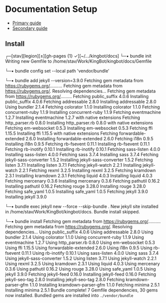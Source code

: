 # Documentation Setup

- [Primary guide](https://jekyllrb.com/tutorials/using-jekyll-with-bundler)
- [Secondary guide](https://docs.github.com/en/pages/setting-up-a-github-pages-site-with-jekyll/creating-a-github-pages-site-with-jekyll#creating-your-site)

## Install

┌─[stav][legion][±][gh-pages {1} ✓][~/.../kingbot/docs]
└─▪ bundle init
Writing new Gemfile to /home/stav/Work/KingBot/kingbot/docs/Gemfile

└─▪ bundle config set --local path 'vendor/bundle'

└─▪ bundle add jekyll --version=3.9.0
Fetching gem metadata from https://rubygems.org/..........
Fetching gem metadata from https://rubygems.org/.
Resolving dependencies...
Fetching gem metadata from https://rubygems.org/.........
Fetching public_suffix 4.0.6
Installing public_suffix 4.0.6
Fetching addressable 2.8.0
Installing addressable 2.8.0
Using bundler 2.1.4
Fetching colorator 1.1.0
Installing colorator 1.1.0
Fetching concurrent-ruby 1.1.9
Installing concurrent-ruby 1.1.9
Fetching eventmachine 1.2.7
Installing eventmachine 1.2.7 with native extensions
Fetching http_parser.rb 0.8.0
Installing http_parser.rb 0.8.0 with native extensions
Fetching em-websocket 0.5.3
Installing em-websocket 0.5.3
Fetching ffi 1.15.5
Installing ffi 1.15.5 with native extensions
Fetching forwardable-extended 2.6.0
Installing forwardable-extended 2.6.0
Fetching i18n 0.9.5
Installing i18n 0.9.5
Fetching rb-fsevent 0.11.1
Installing rb-fsevent 0.11.1
Fetching rb-inotify 0.10.1
Installing rb-inotify 0.10.1
Fetching sass-listen 4.0.0
Installing sass-listen 4.0.0
Fetching sass 3.7.4
Installing sass 3.7.4
Fetching jekyll-sass-converter 1.5.2
Installing jekyll-sass-converter 1.5.2
Fetching listen 3.7.1
Installing listen 3.7.1
Fetching jekyll-watch 2.2.1
Installing jekyll-watch 2.2.1
Fetching rexml 3.2.5
Installing rexml 3.2.5
Fetching kramdown 2.3.1
Installing kramdown 2.3.1
Fetching liquid 4.0.3
Installing liquid 4.0.3
Fetching mercenary 0.3.6
Installing mercenary 0.3.6
Fetching pathutil 0.16.2
Installing pathutil 0.16.2
Fetching rouge 3.28.0
Installing rouge 3.28.0
Fetching safe_yaml 1.0.5
Installing safe_yaml 1.0.5
Fetching jekyll 3.9.0
Installing jekyll 3.9.0

└─▪ bundle exec jekyll new --force --skip-bundle .
New jekyll site installed in /home/stav/Work/KingBot/kingbot/docs.
Bundle install skipped.

└─▪ bundle install
Fetching gem metadata from https://rubygems.org/..........
Fetching gem metadata from https://rubygems.org/.
Resolving dependencies...
Using public_suffix 4.0.6
Using addressable 2.8.0
Using bundler 2.1.4
Using colorator 1.1.0
Using concurrent-ruby 1.1.9
Using eventmachine 1.2.7
Using http_parser.rb 0.8.0
Using em-websocket 0.5.3
Using ffi 1.15.5
Using forwardable-extended 2.6.0
Using i18n 0.9.5
Using rb-fsevent 0.11.1
Using rb-inotify 0.10.1
Using sass-listen 4.0.0
Using sass 3.7.4
Using jekyll-sass-converter 1.5.2
Using listen 3.7.1
Using jekyll-watch 2.2.1
Using rexml 3.2.5
Using kramdown 2.3.1
Using liquid 4.0.3
Using mercenary 0.3.6
Using pathutil 0.16.2
Using rouge 3.28.0
Using safe_yaml 1.0.5
Using jekyll 3.9.0
Fetching jekyll-feed 0.16.0
Installing jekyll-feed 0.16.0
Fetching jekyll-seo-tag 2.8.0
Installing jekyll-seo-tag 2.8.0
Fetching kramdown-parser-gfm 1.1.0
Installing kramdown-parser-gfm 1.1.0
Fetching minima 2.5.1
Installing minima 2.5.1
Bundle complete! 7 Gemfile dependencies, 30 gems now installed.
Bundled gems are installed into `./vendor/bundle`
